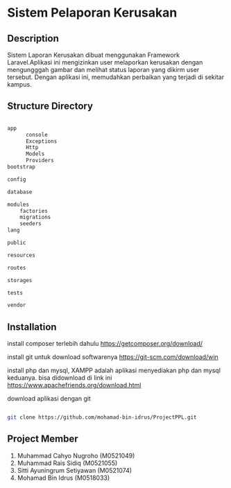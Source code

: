 # Sistem Pelaporan Kerusakan

## Description
Sistem Laporan Kerusakan dibuat menggunakan Framework Laravel.Aplikasi ini mengizinkan user melaporkan kerusakan dengan mengungggah gambar dan melihat status laporan yang dikirm user tersebut. Dengan aplikasi ini, memudahkan perbaikan yang terjadi di sekitar kampus. 
## Structure Directory

``` bash

app
      console
      Exceptions
      Http
      Models
      Providers
bootstrap

config

database

modules
    factories
    migrations
    seeders
lang

public

resources

routes

storages

tests

vendor


```
## Installation

install composer terlebih dahulu
https://getcomposer.org/download/

install git untuk download softwarenya
https://git-scm.com/download/win

install php dan mysql,
XAMPP adalah aplikasi menyediakan php dan mysql keduanya. 
bisa didownload di link ini https://www.apachefriends.org/download.html 

download aplikasi dengan git 
```bash

git clone https://github.com/mohamad-bin-idrus/ProjectPPL.git 


```

## Project Member
1. Muhammad Cahyo Nugroho (M0521049)
2. Muhammad Rais Sidiq (M0521055)
3. Sitti Ayuningrum Setiyawan (M0521074)
4. Mohamad Bin Idrus (M0518033)

    